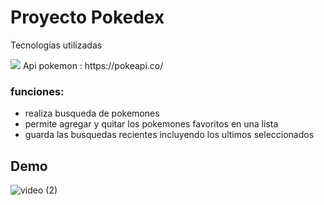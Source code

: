 # Proyecto Pokedex
 
Tecnologías utilizadas

 <img src="https://img.shields.io/badge/Swift-FA7343?style=for-the-badge&logo=swift&logoColor=white" style="max-width: 100%;">
 Api pokemon : https://pokeapi.co/
 
 ### funciones:
 - realiza busqueda de pokemones
 - permite agregar y quitar los pokemones favoritos en una lista
 - guarda las busquedas recientes incluyendo los ultimos seleccionados
            
 ## Demo
 
 ![video (2)](https://user-images.githubusercontent.com/72414242/186255727-f1065803-b03e-45ac-8be0-925638697382.gif)
